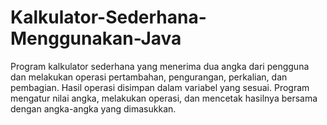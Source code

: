 # Kalkulator-Sederhana-Menggunakan-Java
Program kalkulator sederhana yang menerima dua angka dari pengguna dan melakukan operasi pertambahan, pengurangan, perkalian, dan pembagian. Hasil operasi disimpan dalam variabel yang sesuai. Program mengatur nilai angka, melakukan operasi, dan mencetak hasilnya bersama dengan angka-angka yang dimasukkan.
